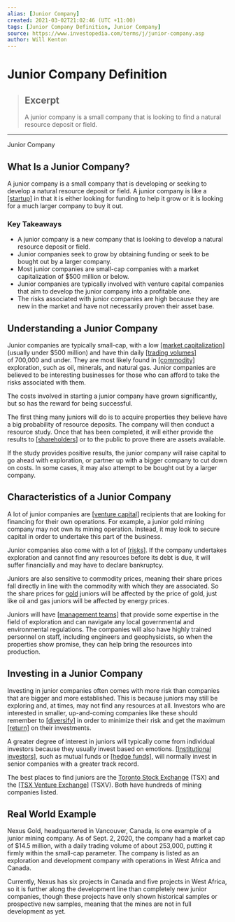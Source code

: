 ```yaml
---
alias: [Junior Company]
created: 2021-03-02T21:02:46 (UTC +11:00)
tags: [Junior Company Definition, Junior Company]
source: https://www.investopedia.com/terms/j/junior-company.asp
author: Will Kenton
---
```


# Junior Company Definition

> ## Excerpt
> A junior company is a small company that is looking to find a natural resource deposit or field.

---

Junior Company
## What Is a Junior Company?

A junior company is a small company that is developing or seeking to develop a natural resource deposit or field. A junior company is like a [[startup]](https://www.investopedia.com/terms/s/startup.asp) in that it is either looking for funding to help it grow or it is looking for a much larger company to buy it out.

### Key Takeaways

-   A junior company is a new company that is looking to develop a natural resource deposit or field.
-   Junior companies seek to grow by obtaining funding or seek to be bought out by a larger company.
-   Most junior companies are small-cap companies with a market capitalization of $500 million or below.
-   Junior companies are typically involved with venture capital companies that aim to develop the junior company into a profitable one.
-   The risks associated with junior companies are high because they are new in the market and have not necessarily proven their asset base.

## Understanding a Junior Company

Junior companies are typically small-cap, with a low [[market capitalization]](https://www.investopedia.com/investing/market-capitalization-defined/) (usually under $500 million) and have thin daily [[trading volumes]](https://www.investopedia.com/terms/v/volumeoftrade.asp) of 700,000 and under. They are most likely found in [[commodity]](https://www.investopedia.com/terms/c/commodity.asp) exploration, such as oil, minerals, and natural gas. Junior companies are believed to be interesting businesses for those who can afford to take the risks associated with them.

The costs involved in starting a junior company have grown significantly, but so has the reward for being successful.

The first thing many juniors will do is to acquire properties they believe have a big probability of resource deposits. The company will then conduct a resource study. Once that has been completed, it will either provide the results to [[shareholders]](https://www.investopedia.com/terms/s/shareholder.asp) or to the public to prove there are assets available.

If the study provides positive results, the junior company will raise capital to go ahead with exploration, or partner up with a bigger company to cut down on costs. In some cases, it may also attempt to be bought out by a larger company.

## Characteristics of a Junior Company

A lot of junior companies are [[venture capital]](https://www.investopedia.com/terms/v/venturecapital.asp) recipients that are looking for financing for their own operations. For example, a junior gold mining company may not own its mining operation. Instead, it may look to secure capital in order to undertake this part of the business. 

Junior companies also come with a lot of [[risks]](https://www.investopedia.com/terms/r/risk.asp). If the company undertakes exploration and cannot find any resources before its debt is due, it will suffer financially and may have to declare bankruptcy.

Juniors are also sensitive to commodity prices, meaning their share prices fall directly in line with the commodity with which they are associated. So the share prices for [gold](https://www.investopedia.com/articles/basics/08/invest-in-gold.asp) juniors will be affected by the price of gold, just like oil and gas juniors will be affected by energy prices.

Juniors will have [[management teams]](https://www.investopedia.com/terms/u/upper-management.asp) that provide some expertise in the field of exploration and can navigate any local governmental and environmental regulations. The companies will also have highly trained personnel on staff, including engineers and geophysicists, so when the properties show promise, they can help bring the resources into production. 

## Investing in a Junior Company

Investing in junior companies often comes with more risk than companies that are bigger and more established. This is because juniors may still be exploring and, at times, may not find any resources at all. Investors who are interested in smaller, up-and-coming companies like these should remember to [[diversify]](https://www.investopedia.com/terms/d/diversification.asp) in order to minimize their risk and get the maximum [[return]](https://www.investopedia.com/terms/r/return.asp) on their investments. 

A greater degree of interest in juniors will typically come from individual investors because they usually invest based on emotions. [[Institutional investors]](https://www.investopedia.com/terms/i/institutionalinvestor.asp), such as mutual funds or [[hedge funds]](https://www.investopedia.com/terms/h/hedgefund.asp), will normally invest in senior companies with a greater track record. 

The best places to find juniors are the [Toronto Stock Exchange](https://www.investopedia.com/terms/t/toronto-stock-exchange-tsx.asp) (TSX) and the [[TSX Venture Exchange]](https://www.investopedia.com/terms/t/tsxventureexchange.asp) (TSXV). Both have hundreds of mining companies listed.

## Real World Example

Nexus Gold, headquartered in Vancouver, Canada, is one example of a junior mining company. As of Sept. 2, 2020, the company had a market cap of $14.5 million, with a daily trading volume of about 253,000, putting it firmly within the small-cap parameter. The company is listed as an exploration and development company with operations in West Africa and Canada.

Currently, Nexus has six projects in Canada and five projects in West Africa, so it is further along the development line than completely new junior companies, though these projects have only shown historical samples or prospective new samples, meaning that the mines are not in full development as yet.
